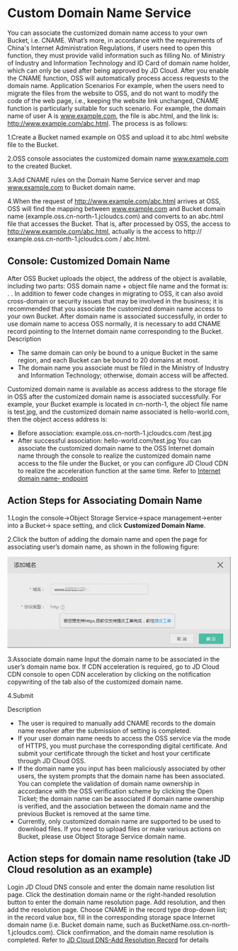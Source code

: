 # Custom Domain Name Service

You can associate the customized domain name access to your own Bucket, i.e. CNAME. What’s more, in accordance with the requirements of China's Internet Administration Regulations, if users need to open this function, they must provide valid information such as filling No. of Ministry of Industry and Information Technology and ID Card of domain name holder, which can only be used after being approved by JD Cloud. After you enable the CNAME function, OSS will automatically process access requests to the domain name. 
Application Scenarios
For example, when the users need to migrate the files from the website to OSS, and do not want to modify the code of the web page, i.e., keeping the website link unchanged, CNAME function is particularly suitable for such scenario.
For example, the domain name of user A is www.example.com, the file is abc.html, and the link is: http://www.example.com/abc.html.
The process is as follows:

 1.Create a Bucket named example on OSS and upload it to abc.html website file to the Bucket.
 
 2.OSS console associates the customized domain name www.example.com to the created Bucket.
 
 3.Add CNAME rules on the Domain Name Service server and map www.example.com to Bucket domain name.
 
 4.When the request of http://www.example.com/abc.html arrives at OSS, OSS will find the mapping between www.example.com and Bucket domain name (example.oss.cn-north-1.jcloudcs.com) and converts to an abc.html file that accesses the Bucket. That is, after processed by OSS, the access to http://www.example.com/abc.html, actually is the access to http:// example.oss.cn-north-1.jcloudcs.com / abc.html.
## Console: Customized Domain Name 
After OSS Bucket uploads the object, the address of the object is available, including two parts: OSS domain name + object file name and the format is: <BucketName>. <Endpoint>. In addition to fewer code changes in migrating to OSS, it can also avoid cross-domain or security issues that may be involved in the business; it is recommended that you associate the customized domain name access to your own Bucket. After domain name is associated successfully, in order to use domain name to access OSS normally, it is necessary to add CNAME record pointing to the Internet domain name corresponding to the Bucket.
 Description
* The same domain can only be bound to a unique Bucket in the same region, and each Bucket can be bound to 20 domains at most.
* The domain name you associate must be filed in the Ministry of Industry and Information Technology; otherwise, domain access will be affected.

Customized domain name is available as access address to the storage file in OSS after the customized domain name is associated successfully. For example, your Bucket example is located in cn-north-1, the object file name is test.jpg, and the customized domain name associated is hello-world.com, then the object access address is:

*  Before association: example.oss.cn-north-1.jcloudcs.com /test.jpg
*  After successful association: hello-world.com/test.jpg
  You can associate the customized domain name to the OSS Internet domain name through the console to realize the customized domain name access to the file under the Bucket, or you can configure JD Cloud CDN to realize the acceleration function at the same time. Refer to [Internet domain name- endpoint ](../../API-Reference-S3-Compatible/Regions-And-Endpoints.md)

## Action Steps for Associating Domain Name
1.Login the console->Object Storage Service->space management->enter into a Bucket-> space setting, and click **Customized Domain Name**.

2.Click the button of adding the domain name and open the page for associating user’s domain name, as shown in the following figure:

![Image](https://github.com/jdcloudcom/cn/blob/edit/image/Object-Storage-Service/OSS-094.jpg)
 
3.Associate domain name
    Input the domain name to be associated in the user’s domain name box.
    If CDN acceleration is required, go to JD Cloud CDN console to open CDN acceleration by clicking on the notification copywriting of the tab also of the customized domain name.

4.Submit

Description
* The user is required to manually add CNAME records to the domain name resolver after the submission of setting is completed.
* If your user domain name needs to access the OSS service via the mode of HTTPS, you must purchase the corresponding digital certificate. And submit your certificate through the ticket and host your certificate through JD Cloud OSS.
* If the domain name you input has been maliciously associated by other users, the system prompts that the domain name has been associated. You can complete the validation of domain name ownership in accordance with the OSS verification scheme by clicking the Open Ticket; the domain name can be associated if domain name ownership is verified, and the association between the domain name and the previous Bucket is removed at the same time.
* Currently, only customized domain name are supported to be used to download files. If you need to upload files or make various actions on Bucket, please use Object Storage Service domain name.

## Action steps for domain name resolution (take JD Cloud resolution as an example)
Login JD Cloud DNS console and enter the domain name resolution list page.
Click the destination domain name or the right-handed resolution button to enter the domain name resolution page.
Add resolution, and then add the resolution page.
Choose CNAME in the record type drop-down list; in the record value box, fill in the corresponding storage space Internet domain name (i.e. Bucket domain name, such as BucketName.oss.cn-north-1.jcloudcs.com).
Click confirmation, and the domain name resolution is completed.
Refer to [JD Cloud DNS-Add Resolution Record](../../../../Domain-Name-and-Website/JD-Cloud-DNS/Introduction/What-Is-DNS.md) for details

